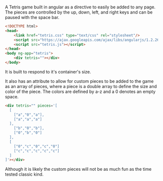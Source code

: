 A Tetris game built in angular as a directive to easily be added to any page.
The pieces are controlled by the up, down, left, and right keys and can be paused with the space bar.

```html
<!DOCTYPE html>
<head>
	<link href="tetris.css" type="text/css" rel="stylesheet"/>
	<script src="https://ajax.googleapis.com/ajax/libs/angularjs/1.2.26/angular.min.js"></script>
	<script src="tetris.js"></script>
</head>
<body ng-app="tetris">
	<div tetris=""></div>
</body>
```

It is built to respond to it's container's size.

It also has an attribute to allow for custom pieces to be added to the game as an array of pieces, where a piece is a double array to define the size and color of the piece.  The colors are defined by a-z and a 0 denotes an empty space.

```html
<div tetris="" pieces='[
  [
    ["a","0","a"],
    ["a","a","a"]
  ],
    ["b","0","b"],
    ["0","b","0"]
  ],
  [
    ["0","c","0","c","0"]
    ["c","c","c","c","c"]
  ]
]'></div>
```

Although it is likely the custom pieces will not be as much fun as the time tested classic kind.
